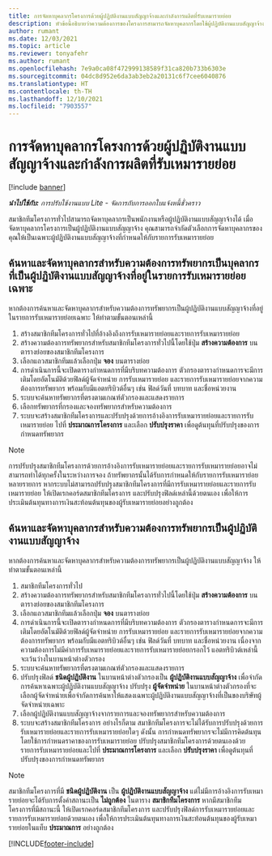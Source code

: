 ```yaml
---
title: การจัดหาบุคลากรโครงการด้วยผู้ปฏิบัติงานแบบสัญญาจ้างและกำลังการผลิตที่รับเหมารายย่อย
description: หัวข้อนี้อธิบายว่าความต้องการของโครงการสามารถจัดหาบุคลากรโดยใช้ผู้ปฏิบัติงานแบบสัญญาจ้างหรือกำลังการผลิตที่รับเหมารายย่อยใน Microsoft Dynamics 365 Project Operations ได้อย่างไร
author: rumant
ms.date: 12/03/2021
ms.topic: article
ms.reviewer: tonyafehr
ms.author: rumant
ms.openlocfilehash: 7e9a0ca08f472999138589f31ca820b733b6303e
ms.sourcegitcommit: 04dc8d952e6da3ab3eb2a20131c6f7cee6040876
ms.translationtype: HT
ms.contentlocale: th-TH
ms.lasthandoff: 12/10/2021
ms.locfileid: "7903557"
---
```

# <a name="staffing-a-project-with-contract-workers-and-subcontracted-capacity"></a>การจัดหาบุคลากรโครงการด้วยผู้ปฏิบัติงานแบบสัญญาจ้างและกำลังการผลิตที่รับเหมารายย่อย

[!include [banner](../../includes/dataverse-preview.md)]

_**นำไปใช้กับ:** การปรับใช้งานแบบ Lite - จัดการกับการออกใบแจ้งหนี้ชั่วคราว_

สมาชิกทีมโครงการทั่วไปสามารถจัดหาบุคลากรเป็นพนักงานหรือผู้ปฏิบัติงานแบบสัญญาจ้างได้ เมื่อจัดหาบุคลากรโครงการเป็นผู้ปฏิบัติงานแบบสัญญาจ้าง คุณสามารถจำกัดตัวเลือกการจัดหาบุคลากรของคุณให้เป็นเฉพาะผู้ปฏิบัติงานแบบสัญญาจ้างที่กำหนดให้กับรายการรับเหมารายย่อย 

## <a name="search-for-staff-resource-requirements-with-contract-workers-that-belong-to-a-specific-subcontract-line"></a>ค้นหาและจัดหาบุคลากรสำหรับความต้องการทรัพยากรเป็นบุคลากรที่เป็นผู้ปฏิบัติงานแบบสัญญาจ้างที่อยู่ในรายการรับเหมารายย่อยเฉพาะ

หากต้องการค้นหาและจัดหาบุคลากรสำหรับความต้องการทรัพยากรเป็นผู้ปฏิบัติงานแบบสัญญาจ้างที่อยู่ในรายการรับเหมารายย่อยเฉพาะ ให้ทำตามขั้นตอนเหล่านี้

1. สร้างสมาชิกทีมโครงการทั่วไปที่อ้างอิงถึงการรับเหมารายย่อยและรายการรับเหมารายย่อย
2. สร้างความต้องการทรัพยากรสำหรับสมาชิกทีมโครงการทั่วไปนี้โดยใช้ปุ่ม **สร้างความต้องการ** บนตารางย่อยของสมาชิกทีมโครงการ
3. เลือกแถวสมาชิกทีมแล้วเลือกปุ่ม **จอง** บนตารางย่อย 
4. การดำเนินการนี้จะเปิดตารางกำหนดการที่มีบริบทความต้องการ ตัวกรองตารางกำหนดการจะมีการเติมโดยอัตโนมัติด้วยฟิลด์ผู้จัดจำหน่าย การรับเหมารายย่อย และรายการรับเหมารายย่อยจากความต้องการทรัพยากร พร้อมกับมีแอตทริบิวต์อื่นๆ เช่น ฟิลด์วันที่ บทบาท และชื่อหน่วยงาน
5. ระบบจะค้นหาทรัพยากรที่ตรงตามเกณฑ์ตัวกรองและแสดงรายการ 
6. เลือกทรัพยากรที่กรองและจองทรัพยากรสำหรับความต้องการ 
7. ระบบจะสร้างสมาชิกทีมโครงการและปรับปรุงด้วยการอ้างอิงการรับเหมารายย่อยและรายการรับเหมารายย่อย ไปที่ **ประมาณการโครงการ** และเลือก **ปรับปรุงราคา** เพื่อดูต้นทุนที่ปรับปรุงของการกำหนดทรัพยากร 

> [!NOTE]
> การปรับปรุงสมาชิกทีมโครงการด้วยการอ้างอิงการรับเหมารายย่อยและรายการรับเหมารายย่อยอาจไม่สามารถทำได้ทุกครั้งในระหว่างการจอง ถ้าทรัพยากรนั้นได้รับการกำหนดให้กับรายการรับเหมาราย่อยหลายรายการ หากระบบไม่สามารถปรับปรุงสมาชิกทีมโครงการที่มีการรับเหมารายย่อยและรายการรับเหมารายย่อย ให้เปิดเรกคอร์ดสมาชิกทีมโครงการ และปรับปรุงฟิลด์เหล่านี้ด้วยตนเอง เพื่อให้การประเมินต้นทุนทางการเงินสะท้อนต้นทุนของผู้รับเหมารายย่อยอย่างถูกต้อง

## <a name="search-for-and-staff-resource-requirements-with-any-contract-worker"></a>ค้นหาและจัดหาบุคลากรสำหรับความต้องการทรัพยากรเป็นผู้ปฏิบัติงานแบบสัญญาจ้าง

หากต้องการค้นหาและจัดหาบุคลากรสำหรับความต้องการทรัพยากรเป็นผู้ปฏิบัติงานแบบสัญญาจ้าง ให้ทำตามขั้นตอนเหล่านี้

1. สมาชิกทีมโครงการทั่วไป
2. สร้างความต้องการทรัพยากรสำหรับสมาชิกทีมโครงการทั่วไปนี้โดยใช้ปุ่ม **สร้างความต้องการ** บนตารางย่อยของสมาชิกทีมโครงการ
3. เลือกแถวสมาชิกทีมแล้วเลือกปุ่ม **จอง** บนตารางย่อย 
4. การดำเนินการนี้จะเปิดตารางกำหนดการที่มีบริบทความต้องการ ตัวกรองตารางกำหนดการจะมีการเติมโดยอัตโนมัติด้วยฟิลด์ผู้จัดจำหน่าย การรับเหมารายย่อย และรายการรับเหมารายย่อยจากความต้องการทรัพยากร พร้อมกับมีแอตทริบิวต์อื่นๆ เช่น ฟิลด์วันที่ บทบาท และชื่อหน่วยงาน เนื่องจากความต้องการไม่มีค่าการรับเหมารายย่อยและรายการรับเหมารายย่อยกรอกไว้ แอตทริบิวต์เหล่านี้จะเว้นว่างในบานหน้าต่างตัวกรอง
5. ระบบจะค้นหาทรัพยากรที่ตรงตามเกณฑ์ตัวกรองและแสดงรายการ
6. ปรับปรุงฟิลด์ **ชนิดผู้ปฏิบัติงาน** ในบานหน้าต่างตัวกรองเป็น **ผู้ปฏิบัติงานแบบสัญญาจ้าง** เพื่อจำกัดการค้นหาเฉพาะผู้ปฏิบัติงานแบบสัญญาจ้าง ปรับปรุง **ผู้จัดจำหน่าย** ในบานหน้าต่างตัวกรองที่จะเลือกผู้จัดจำหน่ายเพื่อจำกัดการค้นหาให้แสดงเฉพาะผู้ปฏิบัติงานแบบสัญญาจ้างที่เป็นของบริษัทผู้จัดจำหน่ายเฉพาะ
7. เลือกผู้ปฏิบัติงานแบบสัญญาจ้างจากรายการและจองทรัพยากรสำหรับความต้องการ
8. ระบบจะสร้างสมาชิกทีมโครงการ อย่างไรก็ตาม สมาชิกทีมโครงการจะไม่ได้รับการปรับปรุงด้วยการรับเหมารายย่อยและรายการรับเหมารายย่อยใดๆ ดังนั้น การกำหนดทรัพยากรจะไม่มีการคิดต้นทุนโดยใช้การกำหนดราคาของการรับเหมารายย่อย ปรับปรุงสมาชิกทีมโครงการด้วยตนเองด้วยรายการรับเหมารายย่อยและไปที่ **ประมาณการโครงการ** และเลือก **ปรับปรุงราคา** เพื่อดูต้นทุนที่ปรับปรุงของการกำหนดทรัพยากร

> [!NOTE]
> สมาชิกทีมโครงการที่มี **ชนิดผู้ปฏิบัติงาน** เป็น **ผู้ปฏิบัติงานแบบสัญญาจ้าง** แต่ไม่มีการอ้างอิงการรับเหมารายย่อยจะได้รับการตั้งค่าสถานะเป็น **ไม่ถูกต้อง** ในตาราง **สมาชิกทีมโครงการ** หากมีสมาชิกทีมโครงการที่มีสถานะนี้ ให้เปิดเรกคอร์ดสมาชิกทีมโครงการ และปรับปรุงฟิลด์การรับเหมารายย่อยและรายการรับเหมารายย่อยด้วยตนเอง เพื่อให้การประเมินต้นทุนทางการเงินสะท้อนต้นทุนของผู้รับเหมารายย่อยในแท็บ **ประมาณการ** อย่างถูกต้อง 


[!INCLUDE[footer-include](../../includes/footer-banner.md)]
